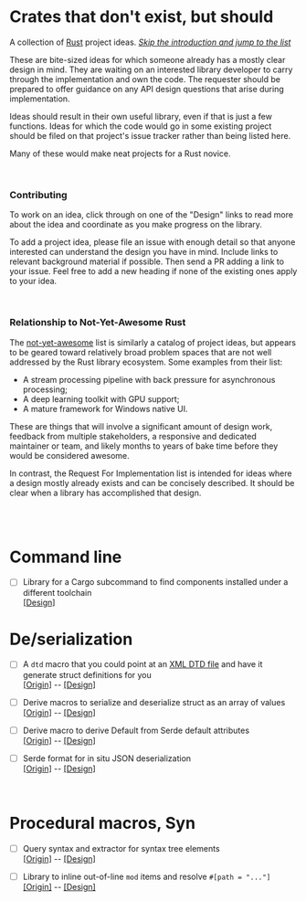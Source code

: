 Crates that don't exist, but should
===================================

A collection of [Rust] project ideas.
[*Skip the introduction and jump to the list*](#the-list)

These are bite-sized ideas for which someone already has a mostly clear design
in mind. They are waiting on an interested library developer to carry through
the implementation and own the code. The requester should be prepared to offer
guidance on any API design questions that arise during implementation.

Ideas should result in their own useful library, even if that is just a few
functions. Ideas for which the code would go in some existing project should be
filed on that project's issue tracker rather than being listed here.

Many of these would make neat projects for a Rust novice.

[Rust]: https://www.rust-lang.org/

<br>

### Contributing

To work on an idea, click through on one of the "Design" links to read more
about the idea and coordinate as you make progress on the library.

To add a project idea, please file an issue with enough detail so that anyone
interested can understand the design you have in mind. Include links to relevant
background material if possible. Then send a PR adding a link to your issue.
Feel free to add a new heading if none of the existing ones apply to your idea.

<br>

### Relationship to Not-Yet-Awesome Rust

The [not-yet-awesome] list is similarly a catalog of project ideas, but appears
to be geared toward relatively broad problem spaces that are not well addressed
by the Rust library ecosystem. Some examples from their list:

- A stream processing pipeline with back pressure for asynchronous processing;
- A deep learning toolkit with GPU support;
- A mature framework for Windows native UI.

These are things that will involve a significant amount of design work, feedback
from multiple stakeholders, a responsive and dedicated maintainer or team, and
likely months to years of bake time before they would be considered awesome.

In contrast, the Request For Implementation list is intended for ideas where a
design mostly already exists and can be concisely described. It should be clear
when a library has accomplished that design.

[not-yet-awesome]: https://github.com/not-yet-awesome-rust/not-yet-awesome-rust

<br><br>

<a name="the-list"></a>

# Command line

- [ ] Library for a Cargo subcommand to find components installed under a
  different toolchain<br>
  [\[Design\]][find-component-design]

[find-component-design]: https://github.com/dtolnay/request-for-implementation/issues/5

# De/serialization

- [ ] A `dtd` macro that you could point at an [XML DTD file] and have it
  generate struct definitions for you<br>
  [\[Origin\]][dtd-origin] -- [\[Design\]][dtd-design]

[XML DTD file]: https://en.wikipedia.org/wiki/Document_type_definition
[dtd-origin]: https://twitter.com/chriskrycho/status/1085537088647249920
[dtd-design]: https://github.com/dtolnay/request-for-implementation/issues/2

- [ ] Derive macros to serialize and deserialize struct as an array of
  values<br>
  [\[Origin\]][serde-tuple-origin] -- [\[Design\]][serde-tuple-design]

[serde-tuple-origin]: https://github.com/serde-rs/serde/issues/637
[serde-tuple-design]: https://github.com/dtolnay/request-for-implementation/issues/3

- [ ] Derive macro to derive Default from Serde default attributes<br>
  [\[Origin\]][default-serde-origin] -- [\[Design\]][default-serde-design]

[default-serde-origin]: https://github.com/serde-rs/serde/issues/1416
[default-serde-design]: https://github.com/dtolnay/request-for-implementation/issues/4

- [ ] Serde format for in situ JSON deserialization<br>
  [\[Origin\]][insitu-origin] -- [\[Design\]][insitu-design]

[insitu-origin]: https://github.com/serde-rs/json/issues/318
[insitu-design]: https://github.com/dtolnay/request-for-implementation/issues/7

<br>

# Procedural macros, Syn

- [ ] Query syntax and extractor for syntax tree elements<br>
  [\[Origin\]][rustq-origin] -- [\[Design\]][rustq-design]

[rustq-origin]: https://github.com/dtolnay/cargo-expand/issues/8
[rustq-design]: https://github.com/dtolnay/request-for-implementation/issues/1

- [ ] Library to inline out-of-line `mod` items and resolve `#[path =
  "..."]`<br>
  [\[Origin\]][expand0-origin] -- [\[Design\]][expand0-design]

[expand0-origin]: https://github.com/dpc/crev/issues/89
[expand0-design]: https://github.com/dtolnay/request-for-implementation/issues/6
